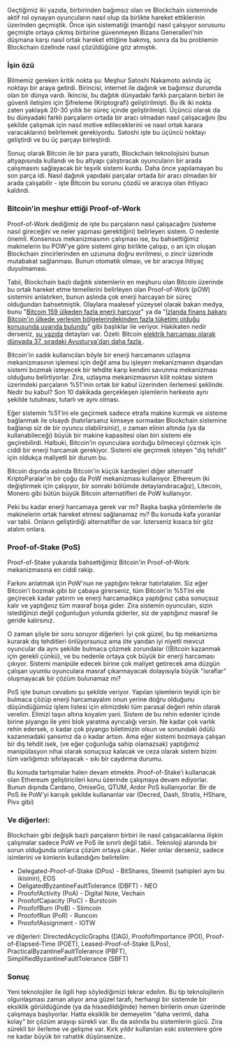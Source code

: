 

Geçtiğimiz iki yazıda, birbirinden bağımsız olan ve Blockchain sisteminde aktif rol oynayan oyuncuların nasıl olup da birlikte hareket ettiklerinin üzerinden geçmiştik. Önce işin sistematiği (mantığı) nasıl çalışıyor sorusunu geçmişte ortaya çıkmış birbirine güvenmeyen Bizans Generalleri'nin düşmana karşı nasıl ortak hareket ettiğine bakmış, sonra da bu problemin Blockchain özelinde nasıl çözüldüğüne göz atmıştık. 

### İşin özü

Bilmemiz gereken kritik nokta şu: Meşhur Satoshi Nakamoto aslında üç noktayı bir araya getirdi. Birincisi, internet ile dağınık ve bağımsız durumda olan bir dünya vardı. İkincisi, bu dağıtık dünyadaki farklı parçaların birbiri ile güvenli iletişimi için Şifreleme (Kriptografi) geliştirilmişti. Bu ilk iki nokta zaten yaklaşık 20-30 yıllık bir süreç içinde geliştirilmişti. Üçüncü olarak da bu dünyadaki farklı parçaların ortada bir aracı olmadan nasıl çalışacağını (bu şekilde çalışmak için nasıl motive edileceklerini ve nasıl ortak karara varacaklarını) belirlemek gerekiyordu. Satoshi işte bu üçüncü noktayı geliştirdi ve bu üç parçayı birleştirdi. 

Sonuç olarak Bitcoin ile bir para yarattı, Blockchain teknolojisini bunun altyapısında kullandı ve bu altyapı çalıştıracak oyuncuların bir arada çalışmasını sağlayacak bir teşvik sistemi kurdu. Daha önce yapılamayan bu son parça idi. Nasıl dağınık yapıdaki parçalar ortada bir aracı olmadan bir arada çalışabilir - işte Bitcoin bu sorunu çözdü ve aracıya olan ihtiyacı kaldırdı. 


### Bitcoin'in meşhur ettiği Proof-of-Work

Proof-of-Work dediğimiz de işte bu parçaların nasıl çalışacağını (sisteme nasıl gireceğini ve neler yapması gerektiğini) belirleyen sistem. O nedenle önemli. Konsensus mekanizmasının çalışması ise, bu bahsettiğimiz makinelerin bu POW'ye göre sistemi girip birlikte çalışıp, o an için oluşan Blockchain zincirlerinden en uzununa doğru evrilmesi, o zincir üzerinde mutabakat sağlanması. Bunun otomatik olması, ve bir aracıya ihtiyaç duyulmaması. 

Tabii, Blockchain bazlı dağıtık sistemlerin en meşhuru olan Bitcoin üzerinde bu ortak hareket etme temellerini belirleyen olan Proof-of-Work (pOW)  sistemini anlatırken, bunun aslında çok enerji harcayan bir süreç olduğundan bahsetmiştik. Olaylara maalesef yüzeysel olarak bakan medya, bunu "[Bitcoin 159 ülkeden fazla enerji harcıyor](https://www.cnnturk.com/ekonomi/kripto-para/bitcoin-islemleri-159-ulkeden-fazla-enerji-tuketiyor)" ya da "[İzlanda finans bakanı Bitcoin'in ülkede yerleşim bölgelerindekinden fazla tüketimi olduğu konusunda uyarıda bulundu](https://www.wired.co.uk/article/bitcoin-mining-energy-consumption-new-york)" gibi başlıklar ile veriyor. Hakikaten nedir derseniz, [şu yazıda](https://www.ofnumbers.com/2018/08/26/how-much-electricity-is-consumed-by-bitcoin-bitcoin-cash-ethereum-litecoin-and-monero/#footnote_0_5656) detayları var. Özeti: Bitcoin [elektrik harcaması olarak dünyada 37. sıradaki Avusturya'dan daha fazla ](http://www.wikizero.co/index.php?q=aHR0cHM6Ly9lbi53aWtpcGVkaWEub3JnL3dpa2kvTGlzdF9vZl9jb3VudHJpZXNfYnlfZWxlY3RyaWNpdHlfY29uc3VtcHRpb24).  

Bitcoin'in sadık kullanıcıları böyle bir enerji harcamanın uzlaşma mekanizmasının işlemesi için değil ama bu işleyen mekanizmanın dışarıdan sistemi bozmak isteyecek bir tehdite karşı kendini savunma mekanizması olduğunu belirtiyorlar. Zira, uzlaşma mekanizmasının kilit noktası sistem üzerindeki parçaların %51'inin ortak bir kabul üzerinden ilerlemesi şeklinde. Nedir bu kabul? Son 10 dakikada gerçekleşen işlemlerin herkeste aynı şekilde tutulması, tutarlı ve aynı olması. 

Eğer sistemin %51'ini ele geçirmek sadece etrafa makine kurmak ve sisteme bağlanmak ile olsaydı (hatırlarsanız kimseye sormadan Blockchain sistemine bağlanıp siz de bir oyuncu olabilirsiniz), o zaman elinin altında (ya da kullanabileceği) büyük bir makine kapasitesi olan biri sistemi ele geçirebilirdi. Halbuki, Bitcoin'in oyunculara sorduğu bilmeceyi çözmek için ciddi bir enerji harcamak gerekiyor. Sistemi ele geçirmek isteyen "dış tehdit" için oldukça maliyetli bir durum bu. 

Bitcoin dışında aslında Bitcoin'in küçük kardeşleri diğer alternatif KriptoParalar'ın bir çoğu da PoW mekanizması kullanıyor. Ethereum (ki değiştirmek için çalışıyor, bir sonraki bölümde detaylandıracağız), Litecoin, Monero gibi bütün büyük Bitcoin alternatifleri de PoW kullanıyor.

Peki bu kadar enerji harcamaya gerek var mı? Başka başka yöntemlerle de makinelerin ortak hareket etmesi sağlanamaz mı? Bu konuda kafa yoranlar var tabii. Onların geliştirdiği alternatifler de var. İsterseniz kısaca bir göz atalım onlara. 

### Proof-of-Stake (PoS)

Proof-of-Stake yukarıda bahsettiğimiz Bitcoin'in Proof-of-Work mekanizmasına en ciddi rakip. 

Farkını anlatmak için PoW'nun ne yaptığını tekrar hatırlatalım. Siz eğer Bitcoin'i bozmak gibi bir çabaya girerseniz, tüm Bitcoin'in %51'ini ele geçirecek kadar yatırım ve enerji harcamadıkça yaptığınız çaba sonuçsuz kalır ve yaptığınız tüm masraf boşa gider. Zira sistemin oyuncuları, sizin istediğinizi değil çoğunluğun yolunda giderler, siz de yaptığınız masraf ile geride kalırsınız. 

O zaman şöyle bir soru soruyor diğerleri: İyi çok güzel, bu tip mekanizma kurarak dış tehditleri önlüyorsunuz ama öte yandan iyi niyetli mevcut oyuncular da aynı şekilde bulmaca çözmek zorundalar ((Bitcoin kazanmak için gerekli çünkü), ve bu nedenle ortaya çok büyük bir enerji harcaması çıkıyor. Sistemi manipüle edecek birine çok maliyet getirecek ama düzgün çalışan uyumlu oyunculara masraf çıkarmayacak dolayısıyla büyük "israflar" oluşmayacak bir çözüm bulunamaz mı?

PoS işte bunun cevabını şu şekilde veriyor. Yapılan işlemlerin teyidi için bir bulmaca çözüp enerji harcamayalım onun yerine doğru olduğunu düşündüğümüz işlem listesi için elimizdeki tüm parasal değeri rehin olarak verelim. Elimizi taşın altına koyalım yani. Sistem de bu rehin edenler içinde birine piyango ile yeni blok yaratma ayrıcalığı versin. Ne kadar çok varlık rehin edersek, o kadar çok piyango biletimizin olsun ve sonundaki ödülü kazanmadaki şansımız da o kadar artsın. Ama eğer sistemi bozmaya çalışan bir dış tehdit isek, (ve eğer çoğunluğa sahip olamazsak) yaptığımız manipülasyon nihai olarak sonuçsuz kalacak ve ceza olarak sistem bizim tüm varlığımızı sıfırlayacak - sıkı bir caydırma durumu.

Bu konuda tartışmalar halen devam etmekte. Proof-of-Stake'i kullanacak olan Ethereum geliştiricileri konu üzerinde çalışmaya devam ediyorlar. Bunun dışında Cardano, OmiseGo, QTUM, Ardor PoS kullanıyorlar. Bir de PoS ile PoW'yi karışık şekilde kullananlar var (Decred, Dash, Stratis, HShare, Pivx gibi)

### Ve diğerleri:

Blockchain gibi değişik bazlı parçaların birbiri ile nasıl çalışacaklarına ilişkin çalışmalar sadece PoW ve PoS ile sınırlı değil tabii.. Teknoloji alanında bir sorun olduğunda onlarca çözüm ortaya çıkar.. Neler onlar derseniz, sadece isimlerini ve kimlerin kullandığını belirtelim: 

- Delegated-Proof-of-Stake (DPos) - BitShares, Steemit (sahipleri aynı bu ikisinin), EOS
- DeligatedByzantineFaultTolerance (DBFT) - NEO
- ProofofActivity (PoA) - Digital Note, Vechain
- ProofofCapacity (PoC) - Burstcoin
- ProofofBurn (PoB) - Slimcoin
- ProofofRun (PoR) - Runcoin
- ProofofAssignment - IOTW

ve diğerleri: DirectedAcyclicGraphs (DAG), ProofofImportance (POI), Proof-of-Elapsed-Time (POET), Leased-Proof-of-Stake (LPos), PracticalByzantineFaultTolerance (PBFT), SimplifiedByzantineFaultTolerance (SBFT)

### Sonuç

Yeni teknolojiler ile ilgili hep söylediğimizi tekrar edelim. Bu tip teknolojilerin olgunlaşması zaman alıyor ama güzel tarafı, herhangi bir sistemde bir eksiklik görüldüğünde (ya da hissedildiğinde) hemen birilerin onun üzerinde çalışmaya başlıyorlar. Hatta eksiklik bir demeyelim "daha verimli, daha kolay" bir çözüm arayışı sürekli var. Bu da aslında bu sistemlerin gücü. Zira sürekli bir ilerleme ve gelişme var. Kırk yıldır kullanılan eski sistemlere göre ne kadar büyük bir rahatlık düşünsenize.. 






